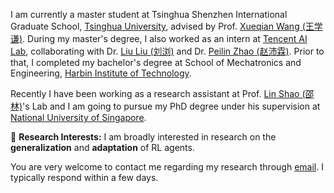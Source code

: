 I am currently a master student at Tsinghua Shenzhen International Graduate School, [Tsinghua University](https://www.tsinghua.edu.cn/en/), advised by Prof. [Xueqian Wang (王学谦)](https://www.sigs.tsinghua.edu.cn/wxq/main.htm). During my master's degree, I also worked as an intern at [Tencent AI Lab](https://ai.tencent.com/ailab/en/index), collaborating with Dr. [Liu Liu (刘浏)](https://liuliuforph.github.io/) and Dr. [Peilin Zhao (赵沛霖)](https://peilinzhao.github.io/). Prior to that, I completed my bachelor's degree at School of Mechatronics and Engineering, [Harbin Institute of Technology](http://en.hit.edu.cn/).

Recently I have been working as a research assistant at Prof. [Lin Shao (邵林)](https://linsats.github.io/)'s Lab and I am going to pursue my PhD degree under his supervision at [National University of Singapore](https://nus.edu.sg/).

:high_brightness: **Research Interests:** I am broadly interested in research on the **generalization** and **adaptation** of RL agents.

You are very welcome to contact me regarding my research through [email](mailto:zx-liu21@mails.tsinghua.edu.cn). I typically respond within a few days.
